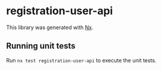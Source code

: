 # registration-user-api

This library was generated with [Nx](https://nx.dev).

## Running unit tests

Run `nx test registration-user-api` to execute the unit tests.
